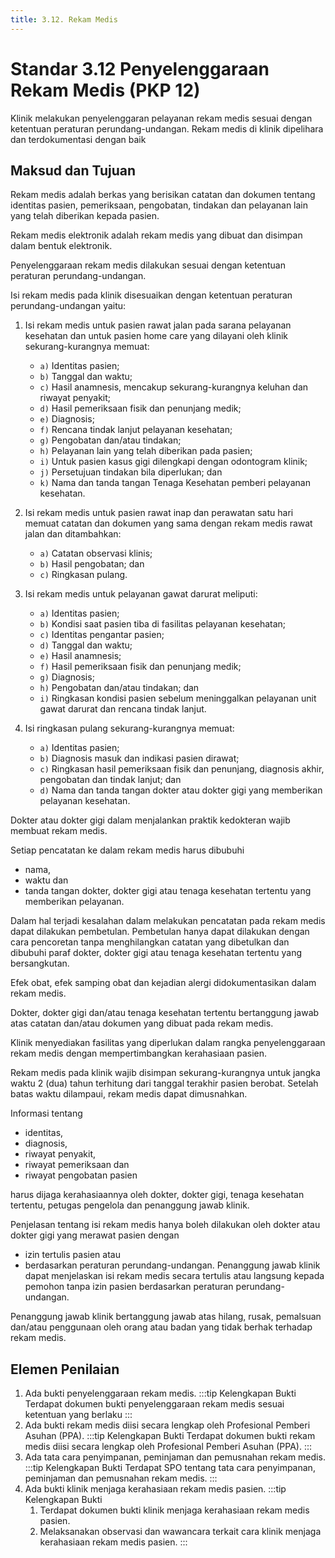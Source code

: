 ```yaml
---
title: 3.12. Rekam Medis
---
```

# Standar 3.12 Penyelenggaraan Rekam Medis (PKP 12) 
Klinik melakukan penyelenggaran pelayanan rekam medis sesuai dengan ketentuan peraturan perundang-undangan.  Rekam medis di klinik dipelihara dan terdokumentasi dengan baik 
## Maksud dan Tujuan 
Rekam medis adalah berkas yang berisikan catatan dan dokumen tentang identitas pasien, pemeriksaan, pengobatan, tindakan dan pelayanan lain yang telah diberikan kepada pasien.  

Rekam medis elektronik adalah rekam medis yang dibuat dan disimpan dalam bentuk elektronik. 

Penyelenggaraan rekam medis dilakukan sesuai dengan ketentuan peraturan perundang-undangan. 

Isi rekam medis pada klinik disesuaikan dengan ketentuan peraturan perundang-undangan yaitu: 
1. Isi rekam medis untuk pasien rawat jalan pada sarana pelayanan kesehatan dan untuk pasien home care yang dilayani oleh klinik sekurang-kurangnya memuat: 
     - `a)` Identitas pasien; 
     - `b)` Tanggal dan waktu; 
     - `c)` Hasil anamnesis, mencakup sekurang-kurangnya keluhan dan riwayat penyakit; 
     - `d)` Hasil pemeriksaan fisik dan penunjang medik; 
     - `e)` Diagnosis; 
     - `f)` Rencana tindak lanjut pelayanan kesehatan; 
     - `g)` Pengobatan dan/atau tindakan; 
     - `h)` Pelayanan lain yang telah diberikan pada pasien; 
     - `i)` Untuk pasien kasus gigi dilengkapi dengan odontogram 
     klinik;  
     - `j)` Persetujuan tindakan bila diperlukan; dan 
     - `k)` Nama dan tanda tangan Tenaga Kesehatan pemberi pelayanan kesehatan.  
2. Isi rekam medis untuk pasien rawat inap dan perawatan satu hari memuat catatan dan dokumen yang sama dengan rekam medis rawat jalan dan ditambahkan: 
    - `a)` Catatan observasi klinis; 
    - `b)` Hasil pengobatan; dan 
    - `c)` Ringkasan pulang.  
 
3. Isi rekam medis untuk pelayanan gawat darurat meliputi: 
    - `a)` Identitas pasien; 
    - `b)` Kondisi saat pasien tiba di fasilitas pelayanan kesehatan; 
    - `c)` Identitas pengantar pasien; 
    - `d)` Tanggal dan waktu; 
    - `e)` Hasil anamnesis; 
    - `f)` Hasil pemeriksaan fisik dan penunjang medik; 
    - `g)` Diagnosis; 
    - `h)` Pengobatan dan/atau tindakan; dan 
    - `i)` Ringkasan kondisi pasien sebelum meninggalkan pelayanan unit gawat darurat dan rencana tindak lanjut. 
4. Isi ringkasan pulang sekurang-kurangnya memuat: 
    - `a)` Identitas pasien; 
    - `b)` Diagnosis masuk dan indikasi pasien dirawat; 
    - `c)` Ringkasan hasil pemeriksaan fisik dan penunjang, diagnosis akhir, pengobatan dan tindak lanjut; dan 
    - `d)` Nama dan tanda tangan dokter atau dokter gigi yang memberikan pelayanan kesehatan. 

Dokter atau dokter gigi dalam menjalankan praktik kedokteran wajib membuat rekam medis. 

Setiap pencatatan ke dalam rekam medis harus dibubuhi 
- nama, 
- waktu dan 
- tanda tangan dokter, dokter gigi atau tenaga kesehatan tertentu yang memberikan pelayanan. 

Dalam hal terjadi kesalahan dalam melakukan pencatatan pada rekam medis dapat dilakukan pembetulan. Pembetulan hanya dapat dilakukan dengan cara pencoretan tanpa menghilangkan catatan yang dibetulkan dan dibubuhi paraf dokter, dokter gigi atau tenaga kesehatan tertentu yang bersangkutan.  

Efek obat, efek samping obat dan kejadian alergi didokumentasikan dalam rekam medis. 

Dokter, dokter gigi dan/atau tenaga kesehatan tertentu bertanggung jawab atas catatan dan/atau dokumen yang dibuat pada rekam medis.  

Klinik menyediakan fasilitas yang diperlukan dalam rangka penyelenggaraan rekam medis dengan mempertimbangkan kerahasiaan pasien. 

Rekam medis pada klinik wajib disimpan sekurang-kurangnya untuk jangka waktu 2 (dua) tahun terhitung dari tanggal terakhir pasien berobat. Setelah batas waktu dilampaui, rekam medis dapat dimusnahkan. 

Informasi tentang 
- identitas, 
- diagnosis, 
- riwayat penyakit, 
- riwayat pemeriksaan dan 
- riwayat pengobatan pasien 

harus dijaga kerahasiaannya oleh dokter, dokter gigi, tenaga kesehatan tertentu, petugas pengelola dan penanggung jawab klinik.  

Penjelasan tentang isi rekam medis hanya boleh dilakukan oleh dokter atau dokter gigi yang merawat pasien dengan 
- izin tertulis pasien atau 
- berdasarkan peraturan perundang-undangan. Penanggung jawab klinik dapat menjelaskan isi rekam medis secara tertulis atau langsung kepada pemohon tanpa izin pasien berdasarkan peraturan perundang-undangan.  

Penanggung jawab klinik bertanggung jawab atas hilang, rusak, pemalsuan dan/atau penggunaan oleh orang atau badan yang tidak berhak terhadap rekam medis. 

##	Elemen Penilaian 
1. Ada bukti penyelenggaraan rekam medis. 
   :::tip Kelengkapan Bukti
   Terdapat 	dokumen 	bukti penyelenggaraan rekam medis sesuai ketentuan yang berlaku 
   ::: 
2. Ada bukti rekam medis diisi secara lengkap oleh Profesional Pemberi Asuhan (PPA). 
   :::tip Kelengkapan Bukti
   Terdapat dokumen bukti rekam medis diisi secara lengkap oleh Profesional Pemberi Asuhan (PPA).
   ::: 
3. Ada tata cara penyimpanan, peminjaman dan pemusnahan rekam medis. 
   :::tip Kelengkapan Bukti
   Terdapat SPO tentang tata cara penyimpanan, peminjaman dan pemusnahan rekam medis. 
   ::: 
4. Ada bukti klinik menjaga kerahasiaan rekam medis pasien. 
   :::tip Kelengkapan Bukti
   1. Terdapat dokumen bukti klinik menjaga kerahasiaan rekam medis pasien. 
   2. Melaksanakan observasi dan wawancara terkait cara klinik menjaga kerahasiaan rekam medis pasien. 
   ::: 
